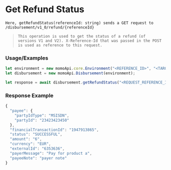 # Get Refund Status

`Here, getRefundStatus(referenceId: string) sends a GET request to /disbursement/v1_0/refund/{referenceId}`

> `This operation is used to get the status of a refund (of versions V1 and V2). X-Reference-Id that was passed in the POST is used as reference to this request.`

### Usage/Examples

```ts
let environment = new momoApi.core.Environment("<REFERENCE_ID>", "<TARGET_ENVIRONMENT>", "<CALLBACK_URL>", "<OPTIONS>");
let disbursement = new momoApi.Disbursement(environment);

let response = await disbursement.getRefundStatus("<REQUEST_REFERENCE_ID>");
```

### Response Example

```ts
{
  "payee": {
    "partyIdType": "MSISDN",
    "partyId": "23423423450"
  },
  "financialTransactionId": "1947913865",
  "status": "SUCCESSFUL",
  "amount": "6",
  "currency": "EUR",
  "externalId": "6353636",
  "payerMessage": "Pay for product a",
  "payeeNote": "payer note"
}
```